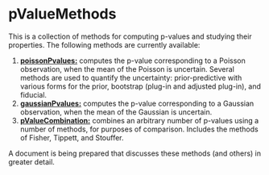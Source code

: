 # pValueMethods
This is a collection of methods for computing p-values and studying their properties. The following methods are currently available:

1. [**poissonPvalues:**](https://github.com/LucDemortier/pValueMethods/blob/master/poissonPvalues.cpp) computes the p-value corresponding to a Poisson observation, when the mean of the Poisson is uncertain. Several methods are used to quantify the uncertainty: prior-predictive with various forms for the prior, bootstrap (plug-in and adjusted plug-in), and fiducial.
2. [**gaussianPvalues:**](https://github.com/LucDemortier/pValueMethods/blob/master/gaussianPvalues.cpp) computes the p-value corresponding to a Gaussian observation, when the mean of the Gaussian is uncertain.
3. [**pValueCombination:**](https://github.com/LucDemortier/pValueMethods/blob/master/pValueCombination.cpp) combines an arbitrary number of p-values using a number of methods, for purposes of comparison. Includes the methods of Fisher, Tippett, and Stouffer.

A document is being prepared that discusses these methods (and others) in greater detail.
